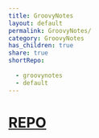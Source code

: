 ```yaml
---
title: GroovyNotes    
layout: default    
permalink: GroovyNotes/    
category: GroovyNotes    
has_children: true    
share: true    
shortRepo:    
    
  - groovynotes    
  - default    
---
```

    
# [REPO](https://github.com/14paxton/GroovyNotes)  